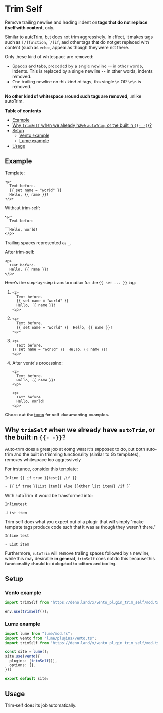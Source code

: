 # Trim Self

Remove trailing newline and leading indent on **tags that do not replace
itself with content**, only.

Similar to [autoTrim](https://vento.js.org/plugins/auto-trim/), but does not
trim aggressively. In effect, it makes tags such as `[/]function`, `[/]if`, and
other tags that do not get replaced with content (such as `echo`), appear as
though they were not there.

Only these kind of whitespace are removed:
- Spaces and tabs, preceded by a single newline -- in other words, indents. This
  is replaced by a single newline -- in other words, indents removed.
- One trailing newline on this kind of tags, this single `\n` OR `\r\n` is
  removed.

**No other kind of whitespace around such tags are removed**, unlike autoTrim.

**Table of contents**

<!-- mtoc-start -->

* [Example](#example)
* [Why `trimSelf` when we already have `autoTrim`, or the built in `{{- -}}`?](#why-trimself-when-we-already-have-autotrim-or-the-built-in----)
* [Setup](#setup)
  * [Vento example](#vento-example)
  * [Lume example](#lume-example)
* [Usage](#usage)

<!-- mtoc-end -->

## Example

Template:
```
<p>
  Text before.
  {{ set name = "world" }}
  Hello, {{ name }}!
</p>
```

Without trim-self:
```
<p>
  Text before
__
  Hello, world!
</p>
```

Trailing spaces represented as `_`.

After trim-self:
```
<p>
  Text before.
  Hello, {{ name }}!
</p>
```

Here's the step-by-step transformation for the `{{ set ... }}` tag:

<ol>
<li>

```
<p>
  Text before.
  {{ set name = "world" }}
  Hello, {{ name }}!
</p>
```

</li>
<li>

```
<p>
  Text before.
  {{ set name = "world" }}  Hello, {{ name }}!
</p>
```

</li>
<li>

```
<p>
  Text before.
{{ set name = "world" }}  Hello, {{ name }}!
</p>
```

</li>
<li>

After vento's processing:
```
<p>
  Text before.
  Hello, {{ name }}!
</p>
```

```
<p>
  Text before.
  Hello, world!
</p>
```

</li>
</ol>

Check out the [tests](./trimSelf.test.ts) for self-documenting examples.


## Why `trimSelf` when we already have `autoTrim`, or the built in `{{- -}}`?

Auto-trim does a great job at doing what it's supposed to do, but both auto-trim
and the built in trimming functionality (similar to Go templates), removes
whitespace too aggressively.

For instance, consider this template:

```
Inline {{ if true }}test{{ /if }}

- {{ if true }}List item{{ else }}Other list item{{ /if }}
```

With autoTrim, it would be transformed into:

```
Inlinetest

-List item
```

Trim-self does what you expect out of a plugin that will simply "make template
tags produce code such that it was as though they weren't there."

```
Inline test

- List item
```

Furthermore, `autoTrim` will remove trailing spaces followed by a newline, while
this may desirable **in general**, `trimSelf` does not do this because this
functionality should be delegated to editors and tooling.

## Setup

### Vento example

```ts
import trimSelf from "https://deno.land/x/vento_plugin_trim_self/mod.ts"

env.use(trimSelf());
```

### Lume example

```ts
import lume from "lume/mod.ts";
import vento from "lume/plugins/vento.ts";
import trimSelf from "https://deno.land/x/vento_plugin_trim_self/mod.ts";

const site = lume();
site.use(vento({
  plugins: [trimSelf()],
  options: {},
}))

export default site;
```

## Usage

Trim-self does its job automatically.
